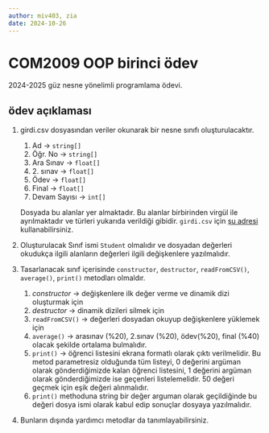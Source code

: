 ```yaml
---
author: miv403, zia
date: 2024-10-26
---
```


# COM2009 OOP birinci ödev

2024-2025 güz nesne yönelimli programlama ödevi.

## ödev açıklaması

1. girdi.csv dosyasından veriler okunarak bir nesne sınıfı
oluşturulacaktır.

    1. Ad → `string[]`
    2. Öğr. No → `string[]`
    3. Ara Sınav → `float[]`
    4. 2\. sınav → `float[]`
    5. Ödev → `float[]`
    6. Final → `float[]`
    7. Devam Sayısı → `int[]`

    Dosyada bu alanlar yer almaktadır. Bu alanlar birbirinden virgül
    ile ayrılmaktadır ve türleri yukarıda verildiği gibidir. `girdi.csv`
    için [şu adresi](https://raw.githubusercontent.com/zyavuz610/data/refs/heads/master/ogrenci-not/öğrenci%20notları%20-%20isimli.csv) kullanabilirsiniz.

2. Oluşturulacak Sınıf ismi `Student` olmalıdır ve dosyadan değerleri
   okudukça ilgili alanların değerleri ilgili değişkenlere
   yazılmalıdır.
3. Tasarlanacak sınıf içerisinde `constructor`, `destructor`,
   `readFromCSV()`, `average()`, `print()` metodları olmaldır.

    1. *constructor* → değişkenlere ilk değer verme ve dinamik dizi
    oluşturmak için
    2. *destructor* → dinamik dizileri silmek için
    3. `readFromCSV()` → değerleri dosyadan okuyup değişkenlere
    yüklemek için
    4. `average()` → arasınav (%20), 2.sınav (%20), ödev(%20), final
    (%40) olacak şekilde ortalama bulmalıdır.
    5. `print()` → öğrenci listesini ekrana formatlı olarak çıktı
    verilmelidir. Bu metod parametresiz olduğunda tüm listeyi, 0
    değerini argüman olarak gönderdiğimizde kalan öğrenci listesini, 1
    değerini argüman olarak gönderdiğimizde ise geçenleri
    listelemelidir. 50 değeri geçmek için eşik değeri alınmalıdır.
    6. `print()` methoduna string bir değer arguman olarak
    geçildiğinde bu  değeri dosya ismi olarak kabul edip sonuçlar
    dosyaya yazılmalıdır.

4. Bunların dışında yardımcı metodlar da tanımlayabilirsiniz.
